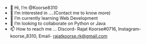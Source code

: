- 👋 Hi, I’m @Koorse8310
- 👀 I’m interested in ....(Contact me to know more)
- 🌱 I’m currently learning Web Development
- 💞️ I’m looking to collaborate on Python or Java
- 📫 How to reach me ... Discord- Rajat Koorse#0716, Instagram- koorse_8310, Email- rajatkoorse.rk@gmail.com

<!---
Koorse8310/Koorse8310 is a ✨ special ✨ repository because its `README.md` (this file) appears on your GitHub profile.
You can click the Preview link to take a look at your changes.
--->
